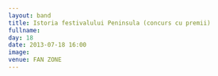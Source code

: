 ```yaml
---
layout: band
title: Istoria festivalului Peninsula (concurs cu premii) 
fullname: 
day: 18
date: 2013-07-18 16:00
image: 
venue: FAN ZONE
---
```



